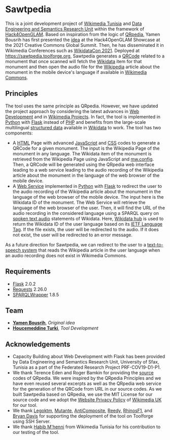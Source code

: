 # Sawtpedia
This is a joint development project of [Wikimedia Tunisia](https://meta.wikimedia.org/wiki/Wikimedia_Tunisie) and [Data Engineering and Semantics Research Unit](http://www.fss.rnu.tn/eng/s3465/pages/819/DES-UNIT) within the framework of [Hack4OpenGLAM](https://hack4openglam.okf.fi/). Based on inspiration from the logic of [QRpedia](https://qrpedia.org), Yamen Bousrih has first presented the [idea](https://hack4openglam.okf.fi/tools/audioqrpedia/) at the Hack4OpenGLAM Showcase at the 2021 Creative Commons Global Summit. Then, he has disseminated it in Wikimedia Conferences such as [WikidataCon 2021](https://pretalx.com/wdcon21/talk/BPE3VZ/). Deployed at https://sawtpedia.toolforge.org, Sawtpedia generates a [QRCode](https://en.wikipedia.org/wiki/QR_code) related to a monument that once scanned will fetch the [Wikidata](https://www.wikidata.org) item for that monument and then open the audio file for the [Wikipedia](https://en.wikipedia.org) article about the monument in the mobile device's language if available in [Wikimedia Commons](https://commons.wikimedia.org).
## Principles
The tool uses the same principle as QRpedia. However, we have updated the project approach by considering the latest advances in [Web Development](https://en.wikipedia.org/wiki/Web_development) and in [Wikimedia Projects](https://en.wikipedia.org/wiki/Wikimedia_Foundation#Wikimedia_projects). In fact, the tool is implemented in [Python](https://www.python.org) with [Flask](https://en.wikipedia.org/wiki/Flask_(web_framework)) instead of [PHP](https://en.wikipedia.org/wiki/PHP) and benefits from the large-scale multilingual [structured data](https://en.wikipedia.org/wiki/Linked_data) available in [Wikidata](https://www.wikidata.org) to work. The tool has two components:
* A [HTML](https://en.wikipedia.org/wiki/HTML) Page with advanced [JavaScript](https://en.wikipedia.org/wiki/JavaScript) and [CSS](https://en.wikipedia.org/wiki/CSS) codes to generate a QRCode for a given monument. The input is the Wikipedia Page of the monument in any language. The Wikidata item of the monument is retrieved from the Wikipedia Page using JavaScript and [mw.config](https://www.mediawiki.org/wiki/Manual:Interface/JavaScript). Then, a QRCode will be generated using the QRpedia web interface leading to a web service leading to the audio recording of the Wikipedia article about the monument in the language of the web browser of the mobile device.
* A [Web Service](https://en.wikipedia.org/wiki/Web_service) implemented in [Python](https://www.python.org) with [Flask](https://en.wikipedia.org/wiki/Flask_(web_framework)) to redirect the user to the audio recording of the Wikipedia article about the monument in the language of the web browser of the mobile device. The input here is the Wikidata ID of the monument. The Web Service will retrieve the language of the web browser of the user. Then, it will find the URL of the audio recording in the considered language using a SPARQL query on [spoken text audio](https://www.wikidata.org/wiki/Property:P407) statements of Wikidata. Here, [Wikidata hub](https://hub.toolforge.org/) is used to return the Wikidata ID of the user language based on its [IETF Language Tag](https://en.wikipedia.org/wiki/IETF_language_tag). If the file exists, the user will be redirected to the audio. If it does not exist, the user will be redirected to an error message.

As a future direction for Sawtpedia, we can redirect to the user to a [text-to-speech system](https://meta.wikimedia.org/wiki/Wikispeech) that reads the Wikipedia article in the user language when an audio recording does not exist in Wikimedia Commons.
## Requirements
* [Flask](https://pypi.org/project/Flask/) 2.0.2
* [Requests](https://pypi.org/project/requests/) 2.26.0
* [SPARQLWrapper](https://pypi.org/project/SPARQLWrapper/) 1.8.5
## Team
* **[Yamen Bousrih](https://meta.wikimedia.org/wiki/User:Yamen)**, *Original idea*
* **[Houcemeddine Turki](https://meta.wikimedia.org/wiki/User:Csisc)**, *Tool Development*
## Acknowledgements
* Capacity Building about Web Development with Flask has been provided by Data Engineering and Semantics Research Unit, University of Sfax, Tunisia as a part of the Federated Research Project PRF-COV19-D1-P1.
* We thank Terence Eden and Roger Bamkin for providing the [source](https://code.google.com/archive/p/qrwp/) codes of QRpedia. We were inspired by the QRpedia Principles and we have even reused several excerpts as well as the QRpedia web service for the generation of the QRCode from URL in our source codes. As we built Sawtpedia based on QRpedia, we use the MIT License for our source code and we adopt the [Website Privacy Policy](https://wikimedia.org.uk/wiki/Website_Privacy_Policy) of [Wikimedia UK](https://wikimedia.org.uk) for our tool.
* We thank [Legoktm](https://www.mediawiki.org/wiki/User:Legoktm), [Mutante](https://www.mediawiki.org/wiki/User:Mutante), [AntiComposite](https://en.wikipedia.org/wiki/User:AntiCompositeNumber), [Reedy](https://www.mediawiki.org/wiki/User:Reedy), [RhinosF1](https://www.mediawiki.org/wiki/User:RhinosF1), and [Bryan Davis](https://www.mediawiki.org/wiki/User:BDavis_(WMF)) for supporting the deployment of the tool on Toolforge using SSH Server.
* We thank [Habib M'henni](https://commons.wikimedia.org/wiki/User:Dyolf77) from Wikimedia Tunisia for his contribution to our testing of the tool.
